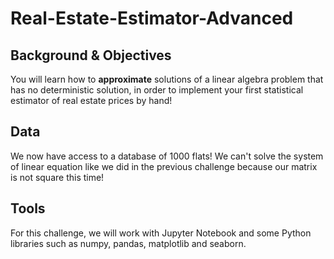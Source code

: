 # Real-Estate-Estimator-Advanced

## Background & Objectives
You will learn how to **approximate** solutions of a linear algebra problem that has no deterministic solution, in order to implement your first statistical estimator of real estate prices by hand!

## Data
We now have access to a database of 1000 flats! We can't solve the system of linear equation like we did in the previous challenge because our matrix is not square this time!

## Tools
For this challenge, we will work with Jupyter Notebook and some Python libraries such as numpy, pandas, matplotlib and seaborn.
